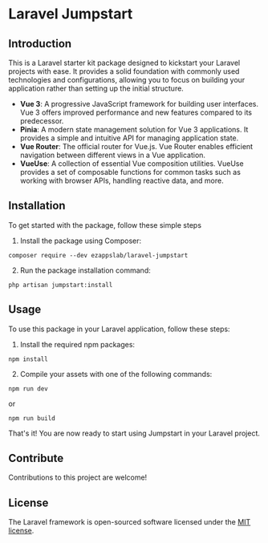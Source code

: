 # Laravel Jumpstart

## Introduction

This is a Laravel starter kit package designed to kickstart your Laravel projects with ease. It provides a solid foundation with commonly used technologies and configurations, allowing you to focus on building your application rather than setting up the initial structure.

- **Vue 3**: A progressive JavaScript framework for building user interfaces. Vue 3 offers improved performance and new features compared to its predecessor.
- **Pinia**: A modern state management solution for Vue 3 applications. It provides a simple and intuitive API for managing application state.
- **Vue Router**: The official router for Vue.js. Vue Router enables efficient navigation between different views in a Vue application.
- **VueUse**: A collection of essential Vue composition utilities. VueUse provides a set of composable functions for common tasks such as working with browser APIs, handling reactive data, and more.

## Installation

To get started with the package, follow these simple steps

1. Install the package using Composer:

```shell
composer require --dev ezappslab/laravel-jumpstart
```

2. Run the package installation command:
   
```shell
php artisan jumpstart:install
```

## Usage

To use this package in your Laravel application, follow these steps:

1. Install the required npm packages:

```shell
npm install
```

2. Compile your assets with one of the following commands:

```shell
npm run dev
```

or

```shell
npm run build
```

That's it! You are now ready to start using Jumpstart in your Laravel project.

## Contribute

Contributions to this project are welcome!

## License

The Laravel framework is open-sourced software licensed under the [MIT license](https://opensource.org/licenses/MIT).